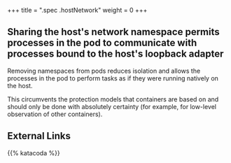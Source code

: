 +++
title = ".spec .hostNetwork"
weight = 0
+++

## Sharing the host's network namespace permits processes in the pod to communicate with processes bound to the host's loopback adapter

Removing namespaces from pods reduces isolation and allows the processes in the pod to perform tasks as if they were running natively on the host.

This circumvents the protection models that containers are based on and should only be done with absolutely certainty (for example, for low-level observation of other containers).

## External Links


{{% katacoda %}}
